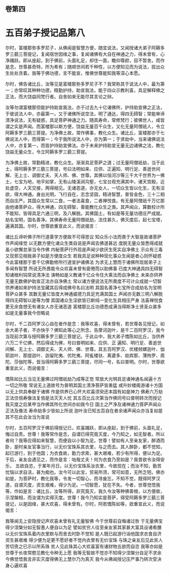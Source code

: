 <hgroup>
  <h2>卷第四</h2>
  <h1>五百弟子授记品第八</h1>
</hgroup>
<p>
  尔时，富楼那弥多罗尼子，从佛闻是智慧方便，随宜说法，又闻授诸大弟子阿耨多罗三藐三菩提记，复闻宿世因缘之事，复闻诸佛有大自在神通之力，得未曾有，心净踊跃。即从座起，到于佛前，头面礼足，却住一面，瞻仰尊颜，目不暂舍。而作是念，世尊甚奇特，所为希有；随顺世间若干种性，以方便知见而为说法，拔出众生处处贪着。我等于佛功德，言不能宣，惟佛世尊能知我等深心本愿。
</p>
<p>
  尔时，佛告诸比丘，汝等见是富楼那弥多罗尼子不？我常称其于说法人中，最为第一；亦常叹其种种功德，精勤护持，助宣我法，能于四众示教利喜，具足解释佛之正法，而大饶益同梵行者。自舍如来无能尽其言论之辩。
</p>
<p>
  汝等勿谓富楼那但能护持助宣我法，亦于过去九十亿诸佛所，护持助宣佛之正法，于彼说法人中，亦最第一。又于诸佛所说空法，明了通达，得四无碍智；常能审谛清净说法，无有疑惑，具足菩萨神通之力。随其寿命，常修梵行；彼佛世人，咸皆谓之实是声闻。而富楼那以斯方便，饶益无量百千众生，又化无量阿僧祇人，令立阿耨多罗三藐三菩提。为净佛土故，常作佛事，教化众生。诸比丘，富楼那亦于七佛说法人中，而得第一；今于我所说法人中，亦为第一；于贤劫中，当来诸佛说法人中，亦复第一，而皆护持助宣佛法。亦于未来护持助宣无量无边诸佛之法，教化饶益无量众生，令立阿耨多罗三藐三菩提。
</p>
<p>
  为净佛土故，常勤精进，教化众生。渐渐具足菩萨之道；过无量阿僧祇劫，当于此土，得阿耨多罗三藐三菩提，号曰法明如来、应供、正遍知、明行足、善逝世间解、无上士、调御丈夫、天人师、佛、世尊。其佛以恒河沙等三千大千世界为一佛土，七宝为地，地平如掌，无有山陵溪涧沟壑，七宝台观充满其中，诸天宫殿，近处虚空，人天交接，两得相见。无诸恶道，亦无女人，一切众生皆以化生，无有淫欲，得大神通。身出光明，飞行自在，志念坚固，精进智慧，普皆金色，三十二相而自庄严。其国众生常以二食，一者法喜食，二者禅悦食。有无量阿僧祇千万亿那由他诸菩萨众，得大神通，四无碍智，善能教化众生之类。其声闻众，算数校计所不能知，皆得具足六通三明，及八解脱。其佛国土，有如是等无量功德庄严成就。劫名宝明，国名善净。其佛寿命无量阿僧祇劫，法住甚久，佛灭度后，起七宝塔，遍满其国。尔时，世尊欲重宣此义，而说偈言：
</p>
<div class="commentary">
  <span>诸比丘谛听</span
  ><span>佛子所行道</span
  ><span>善学方便故</span
  ><span>不可得思议</span>
  <span>知众乐小法</span
  ><span>而畏于大智</span
  ><span>是故诸菩萨</span
  ><span>作声闻缘觉</span>
  <span>以无数方便</span
  ><span>化诸众生类</span
  ><span>自说是声闻</span
  ><span>去佛道甚远</span>
  <span>度脱无量众</span
  ><span>皆悉得成就</span
  ><span>虽小欲懈怠</span
  ><span>渐当令作佛</span>
  <span>内秘菩萨行</span
  ><span>外现是声闻</span
  ><span>少欲厌生死</span
  ><span>实自净佛土</span>
  <span>示众有三毒</span
  ><span>又现邪见相</span
  ><span>我弟子如是</span
  ><span>方便度众生</span>
  <span>若我具足说</span
  ><span>种种现化事</span
  ><span>众生闻是者</span
  ><span>心则怀疑惑</span>
  <span>今此富楼那</span
  ><span>于昔千亿佛</span
  ><span>勤修所行道</span
  ><span>宣护诸佛法</span>
  <span>为求无上慧</span
  ><span>而于诸佛所</span
  ><span>现居弟子上</span
  ><span>多闻有智慧</span>
  <span>所说无所畏</span
  ><span>能令众欢喜</span
  ><span>未曾有疲倦</span
  ><span>而以助佛事</span>
  <span>已度大神通</span
  ><span>具四无碍智</span
  ><span>知诸根利钝</span
  ><span>常说清净法</span>
  <span>演畅如是义</span
  ><span>教诸千亿众</span
  ><span>令住大乘法</span
  ><span>而自净佛土</span>
  <span>未来亦供养</span
  ><span>无量无数佛</span
  ><span>护助宣正法</span
  ><span>亦自净佛土</span>
  <span>常以诸方便</span
  ><span>说法无所畏</span
  ><span>度不可计众</span
  ><span>成就一切智</span>
  <span>供养诸如来</span
  ><span>护持法宝藏</span
  ><span>其后得成佛</span
  ><span>号名曰法明</span>
  <span>其国名善净</span
  ><span>七宝所合成</span
  ><span>劫名为宝明</span
  ><span>菩萨众甚多</span>
  <span>其数无量亿</span
  ><span>皆度大神通</span
  ><span>威德力具足</span
  ><span>充满其国土</span>
  <span>声闻亦无数</span
  ><span>三明八解脱</span
  ><span>得四无碍智</span
  ><span>以是等为僧</span>
  <span>其国诸众生</span
  ><span>淫欲皆已断</span
  ><span>纯一变化生</span
  ><span>具相庄严身</span>
  <span>法喜禅悦食</span
  ><span>更无余食想</span
  ><span>无有诸女人</span
  ><span>亦无诸恶道</span>
  <span>富楼那比丘</span
  ><span>功德悉成满</span
  ><span>当得斯净土</span
  ><span>贤圣众甚多</span>
  <span>如是无量事</span
  ><span>我今但略说</span>
</div>
<p>
  尔时，千二百阿罗汉心自在者作是念：我等欢喜，得未曾有，若世尊各见授记，如余大弟子者，不亦快乎？佛知此等心之所念，告摩诃迦叶，是千二百阿罗汉，我今当现前次第与授阿耨多罗三藐三菩提记。于此众中，我大弟子憍陈如比丘，当供养六万二千亿佛，然后得成为佛，号曰普明如来、应供、正
  遍知、明行足、善逝世间解、无上士、调御丈夫、天人师、佛、世尊。其五百阿罗汉、优楼频螺迦叶、伽耶迦叶、那提迦叶、迦留陀夷、优陀夷、阿㝹楼驮、离婆多、劫宾那、薄拘罗、周陀、莎伽陀等，皆当得阿耨多罗三藐三菩提，尽同一号，名曰普明。尔时，世尊欲重宣此义，而说偈言：
</p>
<div class="commentary">
  <span>憍陈如比丘</span
  ><span>当见无量佛</span
  ><span>过阿僧祇劫</span
  ><span>乃成等正觉</span>
  <span>常放大光明</span
  ><span>具足诸神通</span
  ><span>名闻遍十方</span
  ><span>一切之所敬</span>
  <span>常说无上道</span
  ><span>故号为普明</span
  ><span>其国土清净</span
  ><span>菩萨皆勇猛</span>
  <span>咸升妙楼阁</span
  ><span>游诸十方国</span
  ><span>以无上供具</span
  ><span>奉献于诸佛</span>
  <span>作是供养已</span
  ><span>心怀大欢喜</span
  ><span>须臾还本国</span
  ><span>有如是神力</span>
  <span>佛寿六万劫</span
  ><span>正法住倍寿</span
  ><span>像法复倍是</span
  ><span>法灭天人忧</span>
  <span>其五百比丘</span
  ><span>次第当作佛</span
  ><span>同号曰普明</span
  ><span>转次而授记</span>
  <span>我灭度之后</span
  ><span>某甲当作佛</span
  ><span>其所化世间</span
  ><span>亦如我今日</span>
  <span>国土之严净</span
  ><span>及诸神通力</span
  ><span>菩萨声闻众</span
  ><span>正法及像法</span>
  <span>寿命劫多少</span
  ><span>皆如上所说</span>
  <span>迦叶汝已知</span
  ><span>五百自在者</span
  ><span>余诸声闻众</span
  ><span>亦当复如是</span>
  <span>其不在此会</span
  ><span>汝当为宣说</span>
</div>
<p>
  尔时，五百阿罗汉于佛前得授记已，欢喜踊跃，即从座起，到于佛前，头面礼足，悔过自责。世尊！我等常作是念，自谓已得究竟灭度，今乃知之，如无智者。所以者何？我等应得如来智慧，而便自以小智为足。世尊！譬如有人至亲友家，醉酒而卧，是时亲友官事当行，以无价宝珠系其衣里，与之而去。其人醉卧，都不觉知，起已游行，到于他国；为衣食故，勤力求索，甚大艰难，若少有所得，便以为足。于后，亲友会遇见之，而作是言：咄哉丈夫！何为衣食乃至如是？我昔欲令汝得安乐，
  五欲自恣，于某年月日，以无价宝珠系汝衣里，今故现在；而汝不知，勤苦忧恼以求自活，甚为痴也。汝今可以此宝，贸易所须，常可如意，无所乏短。佛亦如是，为菩萨时，教化我等，令发一切智心，而寻废忘，不知不觉，既得阿罗汉道，自谓灭度，资生艰难，得少为足。一切智愿，犹在不失。今者，世尊觉悟我等，作如是言：诸比丘，汝等所得，非究竟灭，我久令汝等种佛善根，以方便故，示涅槃相，而汝谓为实得灭度。世尊！我今乃知实是菩萨，得受阿耨多罗三藐三菩提记，以是因缘，甚大欢喜，得未曾有。尔时，阿若憍陈如等，欲重宣此义，而说偈言：
</p>
<div class="commentary">
  <span>我等闻无上</span
  ><span>安隐授记声</span
  ><span>欢喜未曾有</span
  ><span>礼无量智佛</span>
  <span>今于世尊前</span
  ><span>自悔诸过咎</span>
  <span>于无量佛宝</span
  ><span>得少涅槃分</span
  ><span>如无智愚人</span
  ><span>便自以为足</span>
  <span>譬如贫穷人</span
  ><span>往至亲友家</span
  ><span>其家甚大富</span
  ><span>具设诸肴膳</span>
  <span>以无价宝珠</span
  ><span>系着内衣里</span
  ><span>默与而舍去</span
  ><span>时卧不觉知</span>
  <span>是人既已起</span
  ><span>游行诣他国</span
  ><span>求衣食自济</span
  ><span>资生甚艰难</span>
  <span>得少便为足</span
  ><span>更不愿好者</span
  ><span>不觉内衣里</span
  ><span>有无价宝珠</span>
  <span>与珠之亲友</span
  ><span>后见此贫人</span
  ><span>苦切责之已</span
  ><span>示以所系珠</span>
  <span>贫人见此珠</span
  ><span>其心大欢喜</span
  ><span>富有诸财物</span
  ><span>五欲而自恣</span>
  <span>我等亦如是</span
  ><span>世尊于长夜</span
  ><span>常愍见教化</span
  ><span>令种无上愿</span>
  <span>我等无智故</span
  ><span>不觉亦不知</span
  ><span>得少涅槃分</span
  ><span>自足不求余</span>
  <span>今佛觉悟我</span
  ><span>言非实灭度</span
  ><span>得佛无上慧</span
  ><span>尔乃为真灭</span>
  <span>我今从佛闻</span
  ><span>授记庄严事</span
  ><span>乃转次受决</span
  ><span>身心遍欢喜</span>
</div>
